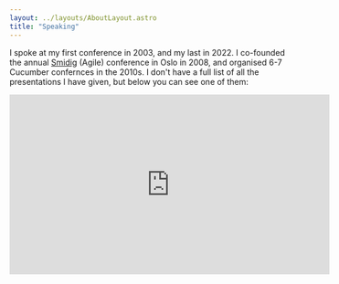 ```yaml
---
layout: ../layouts/AboutLayout.astro
title: "Speaking"
---
```


I spoke at my first conference in 2003, and my last in 2022. I co-founded the annual [Smidig](https://www.smidig.no/) (Agile) conference in Oslo in 2008, and organised 6-7 Cucumber confernces in the 2010s. I don't have a full list of all the presentations I have given, but below you can see one of them:

<iframe width="560" height="315" src="https://www.youtube.com/embed/sUclXYMDI94?si=oXLZ2p8ssdFvXpbq" title="YouTube video player" frameborder="0" allow="accelerometer; autoplay; clipboard-write; encrypted-media; gyroscope; picture-in-picture; web-share" referrerpolicy="strict-origin-when-cross-origin" allowfullscreen></iframe>


